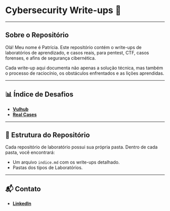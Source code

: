 #  Cybersecurity Write-ups 📖

---


## Sobre o Repositório

Olá! Meu nome é Patrícia. Este repositório contém o write-ups de laboratórios de aprendizado, e casos reais, para pentest, CTF, casos forenses, e afins de segurança cibernética.

Cada write-up aqui documenta não apenas a solução técnica, mas também o processo de raciocínio, os obstáculos enfrentados e as lições aprendidas.

---

## 📊 Índice de Desafios

* [**Vulhub**](./vulhub/indice-vul.md)
* [**Real Cases**](./real-cases/indice-real.md)

---

## 📂 Estrutura do Repositório

Cada repositório de laboratório possui sua própria pasta. Dentro de cada pasta, você encontrará:
* Um arquivo `indice.md` com os write-ups detalhado.
* Pastas dos tipos de Laboratórios.

---

## 📬 Contato

* [**LinkedIn**](https://www.linkedin.com/in/patricia-canossa-gagliardi/)

